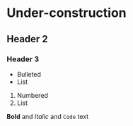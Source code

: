 
# Under-construction
## Header 2
### Header 3

- Bulleted
- List

1. Numbered
2. List

**Bold** and _Italic_ and `Code` text
